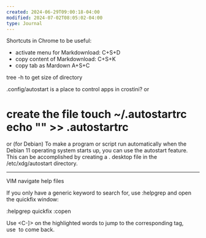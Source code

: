 ```yaml
---
created: 2024-06-29T09:00:18-04:00
modified: 2024-07-02T08:05:02-04:00
type: Journal
---
```


Shortcuts in Chrome to be useful:

- activate menu for Markdownload: C+S+D
- copy content of Markdownload: C+S+K
- copy tab as Mardown A+S+C

tree -h to get size of directory

.config/autostart is  a place to control apps in crostini?
or
# create the file touch ~/.autostartrc echo "<the command you want to execute at startup>" >> .autostartrc
or (for Debian)
To make a program or script run automatically when the Debian 11 operating system starts up, you can use the autostart feature. This can be accomplished by creating a . desktop file in the /etc/xdg/autostart directory.

---

VIM navigate help files

If you only have a generic keyword to search for, use :helpgrep and open the quickfix window:

:helpgrep quickfix :copen 

Use <C-]> on the highlighted words to jump to the corresponding tag, use <C-t> to come back.
